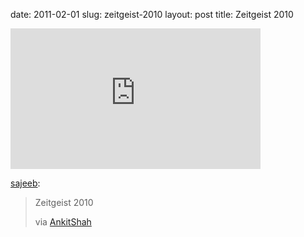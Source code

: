 date: 2011-02-01
slug: zeitgeist-2010
layout: post
title: Zeitgeist 2010


<iframe width="400" height="225" src="http://www.youtube.com/embed/F0QXB5pw2qE?wmode=transparent&autohide=1&egm=0&hd=1&iv_load_policy=3&modestbranding=1&rel=0&showinfo=0&showsearch=0" frameborder="0" allowfullscreen></iframe><p><a href="http://sajeeb.tumblr.com/post/2555517064" target="_blank">sajeeb</a>:</p>

<blockquote>

<p>Zeitgeist 2010</p>

<p>via <a href="http://sankit.tumblr.com/" target="_blank">AnkitShah</a></p>

</blockquote>

